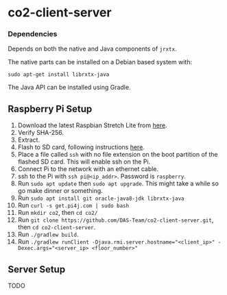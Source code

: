 # co2-client-server

### Dependencies

Depends on both the native and Java components of `jrxtx`.

The native parts can be installed on a Debian based system with:

`sudo apt-get install librxtx-java`

The Java API can be installed using Gradle.

## Raspberry Pi Setup

1. Download the latest Raspbian Stretch Lite from [here](https://www.raspberrypi.org/downloads/raspbian/).
2. Verify SHA-256.
3. Extract.
4. Flash to SD card, following instructions [here](https://www.raspberrypi.org/documentation/installation/installing-images/README.md).
5. Place a file called `ssh` with no file extension on the boot partition of the flashed SD card. This will enable ssh on the Pi.
6. Connect Pi to the network with an ethernet cable.
7. ssh to the Pi with `ssh pi@<ip_addr>`. Password is `raspberry`.
8. Run `sudo apt update` then `sudo apt upgrade`. This might take a while so go make dinner or something.
9. Run `sudo apt install git oracle-java8-jdk librxtx-java`
10. Run `curl -s get.pi4j.com | sudo bash`
11. Run `mkdir co2`, then `cd co2/`
12. Run `git clone https://github.com/DAS-Team/co2-client-server.git`, then `cd co2-client-server`.
13. Run `./gradlew build`.
14. Run `./gradlew runClient -Djava.rmi.server.hostname="<client_ip>" -Dexec.args="<server_ip> <floor_number>"`

## Server Setup

TODO